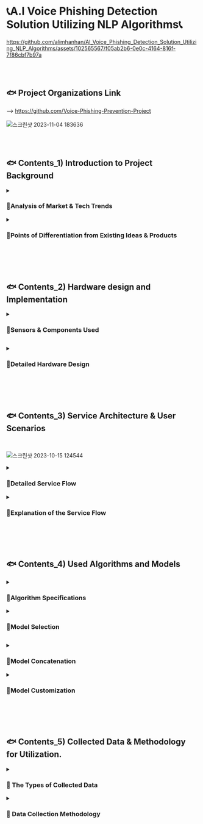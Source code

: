 # 📞A.I Voice Phishing Detection Solution Utilizing NLP Algorithms📞

https://github.com/alimhanhan/AI_Voice_Phishing_Detection_Solution_Utilizing_NLP_Algorithms/assets/102565567/f05ab2b6-0e0c-4164-816f-7f86cbf7b97a


<br><br><h2>🐟 Project Organizations Link</h2>
-->  https://github.com/Voice-Phishing-Prevention-Project<br>
<br>![스크린샷 2023-11-04 183636](https://github.com/alimhanhan/AI_Voice_Phishing_Detection_Solution_Utilizing_NLP_Algorithms/assets/102565567/4a7b0dfa-6529-4fab-bd8f-191ae83e109b)

<br><br><h2>🐟 Contents_1) Introduction to Project Background </h2>
<details>
<summary><h3>📑Analysis of Market & Tech Trends</h3></summary>
<div markdown="1">
<h3>👁️‍🗨 The Evolving Techniques of Voice Phishing & Increasing Risks</h3>



![스크린샷 2023-11-04 183845](https://github.com/alimhanhan/AI_Voice_Phishing_Detection_Solution_Utilizing_NLP_Algorithms/assets/102565567/165823b1-c0a7-47d0-9535-04fd71e5fe30)


<h4>ㅤAs seen in the article, voice phishing techniques are evolving by the day. Existing voice phishing prevention apps are already active in the smartphone domain, but there is a significant limitation in that they are relatively unfamiliar in areas such as internet telephony and landline calls.<br><br>ㅤTherefore, we aim to develop a system that can analyze conversation contents in real-time to discern instances of voice phishing and effectively communicate this for some vulnerable groups susceptible to voice phishing. </h4><br><br>

![스크린샷 2023-11-04 183927](https://github.com/alimhanhan/AI_Voice_Phishing_Detection_Solution_Utilizing_NLP_Algorithms/assets/102565567/2b4bbe11-ed9c-4be7-b7e9-918dea95540c)


<h4>ㅤFurthermore, existing voice phishing prevention methods are primarily designed for non-disabled individuals, posing limitations in terms of accessibility and usability for people with visual, auditory, cognitive, and other disabilities.<br><br>ㅤTherefore, we aim to develop a system that facilitates individuals with disabilities to more easily benefit from voice phishing prevention technology.</h4><br><hr><br>
</details>
<details>
</div>
<summary><h3>📑Points of Differentiation from Existing Ideas & Products</h3></summary>
<div markdown="1">
<h3>👁️‍🗨️ Competitiveness of the Idea in terms of Functionality & Usability</h3>

![스크린샷 2023-11-04 184113](https://github.com/alimhanhan/AI_Voice_Phishing_Detection_Solution_Utilizing_NLP_Algorithms/assets/102565567/77814cd2-f266-49b0-acaa-fb508c3b1b1c)


<h4>ㅤMany services currently available in the market primarily focus on detecting phishing on smartphones, making it difficult for the elderly population, who may not be familiar with smartphone usage, to detect voice phishing. <br><br>ㅤAdditionally, while non-disabled individuals can use the service without inconvenience, there is no separate convenience device for people with disabilities, leading to difficulties for them in using such services.</h4><br>
<h3>➡️ For the reasons mentioned, this project has designated landline phones, rather than smartphones, as the primary target. The service has been designed with the primary target in mind, enabling easy and accurate phishing detection even on regular landline phones.<br><br> Additionally, to facilitate clear signal identification for disabled users, a method of conveying phishing alerts through both voice and text has been adopted.</h3>

<br><hr><br>
</div>
</details>

<br><br><br><h2>🐟 Contents_2) Hardware design and Implementation</h2>
<details>
<summary><h3>📑Sensors & Components Used</h3></summary>
<div markdown="1">

![스크린샷 2023-11-04 184405](https://github.com/alimhanhan/AI_Voice_Phishing_Detection_Solution_Utilizing_NLP_Algorithms/assets/102565567/0d6bf8c3-4ccf-49c5-bc17-80cec404788b)


<br><hr><br></details>
<details>
</div>
<summary><h3>📑Detailed Hardware Design</h3></summary>
<div markdown="1">

![스크린샷 2023-11-04 184628](https://github.com/alimhanhan/AI_Voice_Phishing_Detection_Solution_Utilizing_NLP_Algorithms/assets/102565567/7e32f60c-0662-4a0b-bb33-ed3fe16d43f2)



<br><hr><br>
</div>
</details>

<br><br><br><h2>🐟 Contents_3) Service Architecture & User Scenarios</h2><br>

![스크린샷 2023-10-15 124544](https://github.com/alimhanhan/AI_Voice_Phishing_Detection_Solution_Utilizing_NLP_Algorithms/assets/102565567/f0a1b1d6-9ac0-47d0-8e6e-9b00dc89cb49)



<details>
<summary><h3>📑Detailed Service Flow</h3></summary>
<div markdown="1">
<h3>👁️‍🗨️ Detailed UX</h3>

![스크린샷 2023-11-02 191134](https://github.com/alimhanhan/AI_Voice_Phishing_Detection_Solution_Utilizing_NLP_Algorithms/assets/102565567/af653243-70cc-4b41-8845-bdcc818e3c49)



<h4>
1️⃣ When the recipient initiates a call with the sender, AWS Transcribe collects the contents of the conversation in real time and performs Speech-to-Text (STT).<br><br>After that, utilizing natural language processing model algorithms, it undergoes preprocessing and is stored in a database. Using the stored database, it provides phishing alert functionality.<br>
<br><br><br>2️⃣ Based on the conversation content database, a pre-trained and customized NLP algorithm conducts binary classification for phishing detection.
 <br><br>Ultimately, this result is communicated to the user through text and a light signal to indicate the presence of phishing.
</h4>
</details>
<details>
<summary><h3>📑Explanation of the Service Flow</h3></summary>
<div markdown="1">
<h3>👁️‍🗨️ Additional Explanations for Each Step</h3><br>

![스크린샷 2023-11-04 184959](https://github.com/alimhanhan/AI_Voice_Phishing_Detection_Solution_Utilizing_NLP_Algorithms/assets/102565567/94c0cd5c-10d8-4d6f-852f-f497e2b29524)


![스크린샷 2023-11-04 185107](https://github.com/alimhanhan/AI_Voice_Phishing_Detection_Solution_Utilizing_NLP_Algorithms/assets/102565567/16d72e6c-4ebc-430a-967a-65e17a3e4783)


 
 <h4>
<br>1️⃣  Start recording voice at the beginning of the call.<br>
<br>2️⃣  Save the recorded data on the laptop at the end of the call.<br>
<br>3️⃣  Upload the MP3 file to Google Colab from the laptop.<br>
<br>4️⃣  Transfer the file from Google Colab to the AWS S3 bucket.<br>
<br>5️⃣  Perform speech-to-text (STT) on the file stored in the S3 bucket.<br>
<br>6️⃣  Save the STT results in a .json file.<br>
<br>7️⃣  Transmit the saved JSON file to the model.<br>
<br>8️⃣  Classify the presence of phishing in the model.<br>
<br>9️⃣  Save the derived classification results to the AWS S3 bucket.<br>
<br>🔟➖🅰️ Read the values stored in the S3 bucket on the Raspberry Pi.<br>
<br>🔟➖🅱️ Read the values stored in the S3 bucket on the responsive Flask web.<br>
<br>1️⃣1️⃣➖🅰️ Provide guidance through LED flashing based on the result.<br>
<br>1️⃣1️⃣➖🅱️ Provide guidance through a web pop-up window based on the result.</h4>
<br><hr><br>
</details>

<br><br><br><h2>🐟 Contents_4) Used Algorithms and Models</h2>
<details>
<summary><h3>📑Algorithm Specifications</h3></summary>
<div markdown="1">
<h3>👁️‍🗨️ Voice Phishing Detection Algorithm Through Voice Data Processing</h3><br>

![스크린샷 2023-11-02 192343](https://github.com/alimhanhan/AI_Voice_Phishing_Detection_Solution_Utilizing_NLP_Algorithms/assets/102565567/4b5122ae-7c3f-4d2b-8cb9-01f8c41b386c)


<h4><br>1️⃣ Send the collected voice file data to the AWS Transcribe server.
<br><br>2️⃣ Perform speech-to-text (STT) through AWS Transcribe and preprocess the text data obtained from the file.
<br><br>3️⃣ Perform binary classification on the phishing status based on the preprocessed text data using an appropriate model.</h4>
-->  Return 1 if phishing, and 0 if not phishing.<h4>
4️⃣ Based on the result, perform text notification and LED notification services.</h4>
--> red LED(🔴) for phishing, green LED(🟢) for non-phishing<h4>
5️⃣ Terminate all services upon completion.</h4><br><hr><br>
</details>
<details>
<summary><h3>📑Model Selection</h3></summary>
<div markdown="1">
<h3>👁️‍🗨️ Model Training Performance Evaluation</h3>

![스크린샷 2023-11-02 193500](https://github.com/alimhanhan/AI_Voice_Phishing_Detection_Solution_Utilizing_NLP_Algorithms/assets/102565567/3f855c0f-3ff9-4850-8add-63ac04a8af67)


<br><h4>ㅤBased on the model performance comparison results, both the accuracy and F1-score evaluation metrics confirm the superiority of KoBIGBIRD. Furthermore, an inference test was conducted using a new test dataset consisting of 10 normal datasets and 10 phishing datasets, where both models correctly classified 19 out of the 20 test data.</h4><h3>➡️ Consequently, the KoBIGBIRD model was selected for use in voice phishing detection, and the solution proceeded accordingly. </h3><br><hr><br></details>
<details>
<summary><h3>📑Model Concatenation</h3></summary>
<div markdown="1">
<h3>👁️‍🗨️ Considered & Utilized Models</h3>
<h4>⏩ In this project, we utilized the concatenation and customization of the KoBIGBIRD, R-BERT, and KR-BERT models.</h4>

![스크린샷 2023-11-02 193837](https://github.com/alimhanhan/AI_Voice_Phishing_Detection_Solution_Utilizing_NLP_Algorithms/assets/102565567/d44f863d-844b-4280-ab09-8dd556099789)



<h3>#️⃣ KoBIGBIRD</h3>
<h4>KoBIGBIRD is a model developed for Korean natural language processing, based on Transformers. It can handle longer sequences than conventional BERT, dealing with a maximum of 4096 tokens, eight times more than BERT's 512 tokens.</h4>
<br><h3>#️⃣ KR-BERT</h3>
<h4>A BERT-based model for Korean natural language processing, KR-BERT provides excellent performance in various NLP tasks through pre-training tailored to Korean text, learning sentence and word-level representations. In the field of Korean natural language processing, KR-BERT is utilized for various NLP tasks, including semantic interpretation and sentence structure analysis.</h4>
<br><h3>#️⃣ R-BERT</h3>
<h4>R-BERT, based on BERT, is specialized in context-aware entity relationship inference, effectively inferring relationships between entities in natural language processing tasks. By integrating entity and relationship information, it achieves improved performance in information extraction and relationship inference tasks.</h4>
<br><hr><br></details>
<details>
<summary><h3>📑Model Customization</h3></summary>
<div markdown="1">
<h3>👁️‍🗨️ The Process of Model Customization</h3>
<h4>ㅤOur custom model is inspired by the R-BERT model and built upon the architecture of the KoBIGBIRD model. In the Relation Extraction Task, the R-BERT model enhances its performance by utilizing not only the CLS token but also the embedding vectors of entity1 and entity2.<br><br>ㅤIn this regard, our model can be characterized as a customized model that leverages not only the CLS token but also the entire dialogue data, extracted morphemes and keywords, and their respective embedding vectors in the training process.<br><br>ㅤFurthermore, by combining the CLS tokens of Kr-BERT and KoBIGBIRD, our model aims to integrate the diverse features of both models, leveraging their respective strengths and compensating for their shortcomings.</h4>

 
![스크린샷 2023-11-02 194711](https://github.com/alimhanhan/AI_Voice_Phishing_Detection_Solution_Utilizing_NLP_Algorithms/assets/102565567/c08b96bf-4ea4-4369-9850-5f1f29b0d27a)



<h4>ㅤThis model combines the embedding values of the CLS tokens from Kr-BERT and KoBIGBIRD.<br><br>ㅤSubsequently, the entire dialogue data and the data extracted only for keywords and morphemes are separated into vectors using an index that indicates the end of the sentence. This process is designed to understand the context of the conversation through the entire dialogue data and to learn the important parts of the conversation through morphemes and keywords.<br><br>ㅤFinally, through the FCLayer class, the dimensions of each vector are adjusted and combined to create a single vector, which is used as the input value of the model. Using this generated data, the model can predict the final class, i.e., whether it is a phishing attempt, through the label classifier.<br><br>ㅤBy combining Kr-BERT's language understanding capabilities and KoBIGBIRD's ability to handle long texts, the model incorporates various features of the input text. It is expected to leverage KoBIGBIRD's strengths in handling long dialogue data and Kr-BERT's strengths in understanding subtle meanings and expressions within sentences.</h4>
<br><hr><br></details>

<br><br><br><h2>🐟 Contents_5) Collected Data & Methodology for Utilization.</h2>
<details>
<summary><h3>📑 The Types of Collected Data</h3></summary>
<div markdown="1">

![스크린샷 2023-11-02 194843](https://github.com/alimhanhan/AI_Voice_Phishing_Detection_Solution_Utilizing_NLP_Algorithms/assets/102565567/8a1a3181-3d59-49bd-b761-8d6ea85683ea)


<br><h4>👉ㅤIn this project, the collected data is in unstructured form, categorized into phishing and legitimate data. To address class imbalance, augmentation was conducted only for the phishing data.</h4>
<br><h4> Financial Supervisory Service Voice Phishing Voice Data:</h4>
➖ Loan fraud type: 185 instances<br>
➖ Financial fraud type: 227 instances
<h4>👉 AI Hub Complaints Query-Response Data:</h4>
➖ Financial/Insurance, Transfer, Withdrawal, Loan Service Type: 48,476 instances
<br><hr><br></details>
<details>
<summary><h3>📑 Data Collection Methodology</h3></summary>
<div markdown="1">
<h4>
1️⃣ Collecting phishing voice data through dynamic web crawling.
<br><br>2️⃣ Downloading legitimate data.
<br><br>3️⃣ Transforming the data using AWS Transcribe and uploading it as JSON files.
<br><br>4️⃣ Creating TXT files through data parsing.
<br><br>5️⃣ Converting the generated TXT files into CSV files.
</h4>
<br><hr><br></details>
<br><br><br>



